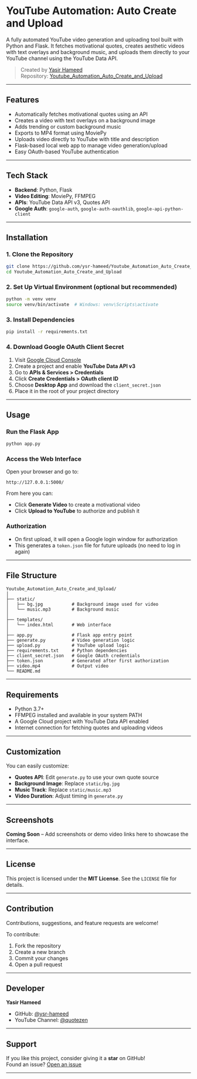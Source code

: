 # YouTube Automation: Auto Create and Upload

A fully automated YouTube video generation and uploading tool built with Python and Flask. It fetches motivational quotes, creates aesthetic videos with text overlays and background music, and uploads them directly to your YouTube channel using the YouTube Data API.

> Created by [Yasir Hameed](https://github.com/ysr-hameed)  
> Repository: [Youtube_Automation_Auto_Create_and_Upload](https://github.com/ysr-hameed/Youtube_Automation_Auto_Create_and_Upload)

---

## Features

- Automatically fetches motivational quotes using an API
- Creates a video with text overlays on a background image
- Adds trending or custom background music
- Exports to MP4 format using MoviePy
- Uploads video directly to YouTube with title and description
- Flask-based local web app to manage video generation/upload
- Easy OAuth-based YouTube authentication

---

## Tech Stack

- **Backend**: Python, Flask  
- **Video Editing**: MoviePy, FFMPEG  
- **APIs**: YouTube Data API v3, Quotes API  
- **Google Auth**: `google-auth`, `google-auth-oauthlib`, `google-api-python-client`

---

## Installation

### 1. Clone the Repository

```bash
git clone https://github.com/ysr-hameed/Youtube_Automation_Auto_Create_and_Upload.git
cd Youtube_Automation_Auto_Create_and_Upload
```

### 2. Set Up Virtual Environment (optional but recommended)

```bash
python -m venv venv
source venv/bin/activate  # Windows: venv\Scripts\activate
```

### 3. Install Dependencies

```bash
pip install -r requirements.txt
```

### 4. Download Google OAuth Client Secret

1. Visit [Google Cloud Console](https://console.cloud.google.com/)
2. Create a project and enable **YouTube Data API v3**
3. Go to **APIs & Services > Credentials**
4. Click **Create Credentials > OAuth client ID**
5. Choose **Desktop App** and download the `client_secret.json`
6. Place it in the root of your project directory

---

## Usage

### Run the Flask App

```bash
python app.py
```

### Access the Web Interface

Open your browser and go to:

```
http://127.0.0.1:5000/
```

From here you can:

- Click **Generate Video** to create a motivational video  
- Click **Upload to YouTube** to authorize and publish it

### Authorization

- On first upload, it will open a Google login window for authorization  
- This generates a `token.json` file for future uploads (no need to log in again)

---

## File Structure

```
Youtube_Automation_Auto_Create_and_Upload/
│
├── static/
│   ├── bg.jpg           # Background image used for video
│   └── music.mp3        # Background music
│
├── templates/
│   └── index.html       # Web interface
│
├── app.py               # Flask app entry point
├── generate.py          # Video generation logic
├── upload.py            # YouTube upload logic
├── requirements.txt     # Python dependencies
├── client_secret.json   # Google OAuth credentials
├── token.json           # Generated after first authorization
├── video.mp4            # Output video
└── README.md
```

---

## Requirements

- Python 3.7+  
- FFMPEG installed and available in your system PATH  
- A Google Cloud project with YouTube Data API enabled  
- Internet connection for fetching quotes and uploading videos

---

## Customization

You can easily customize:

- **Quotes API**: Edit `generate.py` to use your own quote source  
- **Background Image**: Replace `static/bg.jpg`  
- **Music Track**: Replace `static/music.mp3`  
- **Video Duration**: Adjust timing in `generate.py`

---

## Screenshots

**Coming Soon** – Add screenshots or demo video links here to showcase the interface.

---

## License

This project is licensed under the **MIT License**. See the `LICENSE` file for details.

---

## Contribution

Contributions, suggestions, and feature requests are welcome!

To contribute:

1. Fork the repository  
2. Create a new branch  
3. Commit your changes  
4. Open a pull request

---

## Developer

**Yasir Hameed**  
- GitHub: [@ysr-hameed](https://github.com/ysr-hameed)  
- YouTube Channel: [@quotezen](https://youtube.com/@quote_zen)

---

## Support

If you like this project, consider giving it a **star** on GitHub!  
Found an issue? [Open an issue](https://github.com/ysr-hameed/Youtube_Automation_Auto_Create_and_Upload/issues)

---
